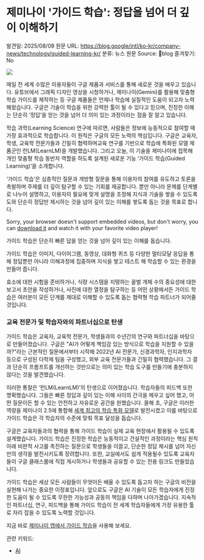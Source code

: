 # 제미나이 '가이드 학습': 정답을 넘어 더 깊이 이해하기

발견일: 2025/08/08
원문 URL: https://blog.google/intl/ko-kr/company-news/technology/guided-learning-kr/
분류: 뉴스
원문 Source: 🔗blog
즐겨찾기: No

![](https://storage.googleapis.com/gweb-uniblog-publish-prod/images/jeminai_gaideu_hagseubGuided_Learning.width-1300.png)

매일 전 세계 수많은 이용자들이 구글 제품과 서비스를 통해 새로운 것을 배우고 있습니다. 유튜브에서 그래픽 디자인 영상을 시청하거나, 제미나이(Gemini)를 활용해 맞춤형 학습 가이드를 제작하는 등 구글 제품들은 언제나 학습에 실질적인 도움이 되고자 노력해왔습니다. 구글은 기술이 학습을 위한 강력한 툴이 될 수 있다고 믿으며, 진정한 이해는 단순히 ‘정답’을 얻는 것을 넘어 더 의미 있는 과정이라는 점을 잘 알고 있습니다.

학습 과학(Learning Science) 연구에 따르면, 사람들은 정보에 능동적으로 참여할 때 가장 효과적으로 학습합니다. 이 원칙은 구글의 모든 노력의 핵심입니다. 구글은 교육자, 학생, 교육학 전문가들과 긴밀히 협력하며교육 연구를 기반으로 학습에 특화된 모델 제품군인 런LM(LearnLM)을 개발했습니다. 그리고 오늘, 이 기술을 제미나이에 접목해 개인 맞춤형 학습 동반자 역할을 하도록 설계된 새로운 기능 ‘가이드 학습(Guided Learning)’을 소개합니다.

‘가이드 학습’은 심층적인 질문과 개방형 질문을 통해 이용자의 참여를 유도하고 토론을 촉발하며 주제를 더 깊이 탐구할 수 있는 기회를 제공합니다. 뿐만 아니라 문제를 단계별로 나누어 설명하고, 이용자의 필요에 맞게 설명을 조정해 지식과 기술을 쌓을 수 있도록 도와 단순히 정답만 제시하는 것을 넘어 깊이 있는 이해를 쌓도록 돕는 것을 목표로 합니다.

Sorry, your browser doesn't support embedded videos, but don't worry, you can [download it](https://storage.googleapis.com/gweb-uniblog-publish-prod/original_videos/Guided_Learning_Comparison_high_resolution.mp4) and watch it with your favorite video player!

가이드 학습은 단순히 빠른 답을 얻는 것을 넘어 깊이 있는 이해를 돕습니다.

가이드 학습은 이미지, 다이어그램, 동영상, 대화형 퀴즈 등 다양한 멀티모달 응답을 통해 정답뿐만 아니라 이해과정에 집중하며 지식을 쌓고 테스트 해 학습할 수 있는 환경을 만들어 줍니다.

효소에 대한 시험을 준비하거나, 식량 시스템을 지탱하는 꿀벌 개체 수의 중요성에 대한 보고서 초안을 작성하거나, 사진에 대한 열정을 탐구하는 등 어떤 상황에서든 가이드 학습은 여러분이 모든 단계를 제대로 이해할 수 있도록 돕는 협력형 학습 파트너가 되어줄 것입니다.

### **교육 전문가 및 학습자와의 파트너십으로 탄생**

가이드 학습은 교육자, 교육학 전문가, 학생들과의 수년간의 연구와 파트너십을 바탕으로 만들어졌습니다. 구글은 "AI가 어떻게 책임감 있는 방식으로 학습을 지원할 수 있을까?"라는 근본적인 질문에서부터 시작해 2022년 AI 전문가, 신경과학자, 인지과학자 등으로 구성된 다학제 팀을 구성했고, 외부 교육 전문가들과 긴밀히 협력했습니다. 그 결과 단순히 프롬프트를 개선하는 것만으로는 의미 있는 학습 도구를 만들기에 충분하지 않다는 것을 발견했습니다.

이러한 통찰은 ‘런LM(LearnLM)’의 탄생으로 이어졌습니다. 학습자들의 피드백 또한 명확했습니다. 그들은 빠른 정답과 깊이 있는 이해 사이의 간극을 메우고 싶어 했고, 어떤 질문이든 할 수 있는 안전하고 자유로운 공간을 원했습니다. 올해 초, 구글은 이러한 역량을 제미나이 2.5에 통합해 [세계 최고의 학습 특화 모델](https://blog.google/outreach-initiatives/education/google-gemini-learnlm-update/)로 발전시켰고 이를 바탕으로 가이드 학습은 각 학습자의 수준에 맞춰 목표 달성을 돕습니다.

구글은 교육자들과의 협력을 통해 가이드 학습이 실제 교육 현장에서 활용될 수 있도록 설계했습니다. 가이드 학습은 진정한 학습은 능동적이고 건설적인 과정이라는 핵심 원칙 아래 비판적 사고를 촉진하는 질문으로 학생들을 이끌고, 단순한 정답 제시를 넘어 자신만의 생각을 발전시키도록 장려합니다. 또한, 교실에서도 쉽게 적용될수 있도록 교육자들이 구글 클래스룸에 직접 게시하거나 학생들과 공유할 수 있는 전용 링크도 만들었습니다.

가이드 학습은 세상 모든 사람들이 무엇이든 배울 수 있도록 돕고자 하는 구글의 비전을 실현해 나가는 중요한 이정표입니다. 앞으로도 구글은 AI 기술이 모든 학습자에게 진정한 도움이 될 수 있도록 무한한 가능성과 공동의 책임을 다하며 나아가겠습니다. 지속적인 파트너십, 연구, 피드백을 통해 가이드 학습이 전 세계 학습자들에게 가장 유용한 툴로 자리 잡을 수 있도록 노력할 것입니다.

지금 바로 [제미나이 앱에서 가이드 학습](https://gemini.google.com/)을 사용해 보세요.

관련 키워드:

- [AI](https://blog.google/intl/ko-kr/company-news/technology/#ai)